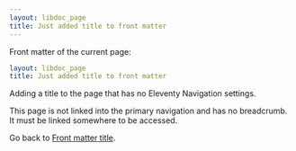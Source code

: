 ```yaml
---
layout: libdoc_page
title: Just added title to front matter
---
```


Front matter of the current page:

```yaml
layout: libdoc_page
title: Just added title to front matter
```

Adding a title to the page that has no Eleventy Navigation settings.

This page is not linked into the primary navigation and has no breadcrumb. It must be linked somewhere to be accessed.

Go back to [Front matter title](/content/front-matter/title.md).
